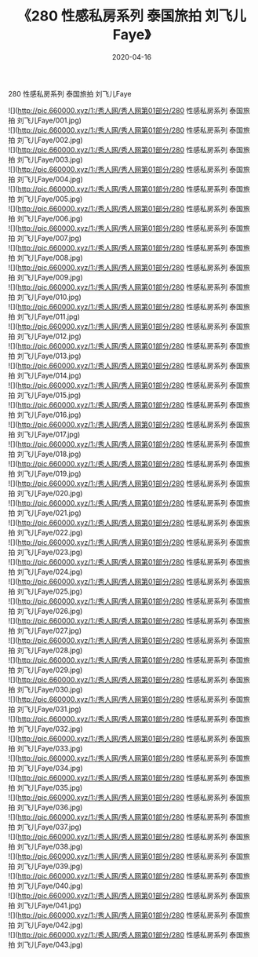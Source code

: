 ﻿---
layout: post
title:  《280 性感私房系列 泰国旅拍 刘飞儿Faye》
date:   2020-04-16
img: http://pic.660000.xyz/1:/秀人网/秀人网第01部分/280 性感私房系列 泰国旅拍 刘飞儿Faye/000.jpg
categories: [美女, 清纯, 唯美]
---

280 性感私房系列 泰国旅拍 刘飞儿Faye

  ![](http://pic.660000.xyz/1:/秀人网/秀人网第01部分/280 性感私房系列 泰国旅拍 刘飞儿Faye/001.jpg) <br> ![](http://pic.660000.xyz/1:/秀人网/秀人网第01部分/280 性感私房系列 泰国旅拍 刘飞儿Faye/002.jpg) <br> ![](http://pic.660000.xyz/1:/秀人网/秀人网第01部分/280 性感私房系列 泰国旅拍 刘飞儿Faye/003.jpg) <br> ![](http://pic.660000.xyz/1:/秀人网/秀人网第01部分/280 性感私房系列 泰国旅拍 刘飞儿Faye/004.jpg) <br> ![](http://pic.660000.xyz/1:/秀人网/秀人网第01部分/280 性感私房系列 泰国旅拍 刘飞儿Faye/005.jpg) <br> ![](http://pic.660000.xyz/1:/秀人网/秀人网第01部分/280 性感私房系列 泰国旅拍 刘飞儿Faye/006.jpg) <br> ![](http://pic.660000.xyz/1:/秀人网/秀人网第01部分/280 性感私房系列 泰国旅拍 刘飞儿Faye/007.jpg) <br> ![](http://pic.660000.xyz/1:/秀人网/秀人网第01部分/280 性感私房系列 泰国旅拍 刘飞儿Faye/008.jpg) <br> ![](http://pic.660000.xyz/1:/秀人网/秀人网第01部分/280 性感私房系列 泰国旅拍 刘飞儿Faye/009.jpg) <br> ![](http://pic.660000.xyz/1:/秀人网/秀人网第01部分/280 性感私房系列 泰国旅拍 刘飞儿Faye/010.jpg) <br> ![](http://pic.660000.xyz/1:/秀人网/秀人网第01部分/280 性感私房系列 泰国旅拍 刘飞儿Faye/011.jpg) <br> ![](http://pic.660000.xyz/1:/秀人网/秀人网第01部分/280 性感私房系列 泰国旅拍 刘飞儿Faye/012.jpg) <br> ![](http://pic.660000.xyz/1:/秀人网/秀人网第01部分/280 性感私房系列 泰国旅拍 刘飞儿Faye/013.jpg) <br> ![](http://pic.660000.xyz/1:/秀人网/秀人网第01部分/280 性感私房系列 泰国旅拍 刘飞儿Faye/014.jpg) <br> ![](http://pic.660000.xyz/1:/秀人网/秀人网第01部分/280 性感私房系列 泰国旅拍 刘飞儿Faye/015.jpg) <br> ![](http://pic.660000.xyz/1:/秀人网/秀人网第01部分/280 性感私房系列 泰国旅拍 刘飞儿Faye/016.jpg) <br> ![](http://pic.660000.xyz/1:/秀人网/秀人网第01部分/280 性感私房系列 泰国旅拍 刘飞儿Faye/017.jpg) <br> ![](http://pic.660000.xyz/1:/秀人网/秀人网第01部分/280 性感私房系列 泰国旅拍 刘飞儿Faye/018.jpg) <br> ![](http://pic.660000.xyz/1:/秀人网/秀人网第01部分/280 性感私房系列 泰国旅拍 刘飞儿Faye/019.jpg) <br> ![](http://pic.660000.xyz/1:/秀人网/秀人网第01部分/280 性感私房系列 泰国旅拍 刘飞儿Faye/020.jpg) <br> ![](http://pic.660000.xyz/1:/秀人网/秀人网第01部分/280 性感私房系列 泰国旅拍 刘飞儿Faye/021.jpg) <br> ![](http://pic.660000.xyz/1:/秀人网/秀人网第01部分/280 性感私房系列 泰国旅拍 刘飞儿Faye/022.jpg) <br> ![](http://pic.660000.xyz/1:/秀人网/秀人网第01部分/280 性感私房系列 泰国旅拍 刘飞儿Faye/023.jpg) <br> ![](http://pic.660000.xyz/1:/秀人网/秀人网第01部分/280 性感私房系列 泰国旅拍 刘飞儿Faye/024.jpg) <br> ![](http://pic.660000.xyz/1:/秀人网/秀人网第01部分/280 性感私房系列 泰国旅拍 刘飞儿Faye/025.jpg) <br> ![](http://pic.660000.xyz/1:/秀人网/秀人网第01部分/280 性感私房系列 泰国旅拍 刘飞儿Faye/026.jpg) <br> ![](http://pic.660000.xyz/1:/秀人网/秀人网第01部分/280 性感私房系列 泰国旅拍 刘飞儿Faye/027.jpg) <br> ![](http://pic.660000.xyz/1:/秀人网/秀人网第01部分/280 性感私房系列 泰国旅拍 刘飞儿Faye/028.jpg) <br> ![](http://pic.660000.xyz/1:/秀人网/秀人网第01部分/280 性感私房系列 泰国旅拍 刘飞儿Faye/029.jpg) <br> ![](http://pic.660000.xyz/1:/秀人网/秀人网第01部分/280 性感私房系列 泰国旅拍 刘飞儿Faye/030.jpg) <br> ![](http://pic.660000.xyz/1:/秀人网/秀人网第01部分/280 性感私房系列 泰国旅拍 刘飞儿Faye/031.jpg) <br> ![](http://pic.660000.xyz/1:/秀人网/秀人网第01部分/280 性感私房系列 泰国旅拍 刘飞儿Faye/032.jpg) <br> ![](http://pic.660000.xyz/1:/秀人网/秀人网第01部分/280 性感私房系列 泰国旅拍 刘飞儿Faye/033.jpg) <br> ![](http://pic.660000.xyz/1:/秀人网/秀人网第01部分/280 性感私房系列 泰国旅拍 刘飞儿Faye/034.jpg) <br> ![](http://pic.660000.xyz/1:/秀人网/秀人网第01部分/280 性感私房系列 泰国旅拍 刘飞儿Faye/035.jpg) <br> ![](http://pic.660000.xyz/1:/秀人网/秀人网第01部分/280 性感私房系列 泰国旅拍 刘飞儿Faye/036.jpg) <br> ![](http://pic.660000.xyz/1:/秀人网/秀人网第01部分/280 性感私房系列 泰国旅拍 刘飞儿Faye/037.jpg) <br> ![](http://pic.660000.xyz/1:/秀人网/秀人网第01部分/280 性感私房系列 泰国旅拍 刘飞儿Faye/038.jpg) <br> ![](http://pic.660000.xyz/1:/秀人网/秀人网第01部分/280 性感私房系列 泰国旅拍 刘飞儿Faye/039.jpg) <br> ![](http://pic.660000.xyz/1:/秀人网/秀人网第01部分/280 性感私房系列 泰国旅拍 刘飞儿Faye/040.jpg) <br> ![](http://pic.660000.xyz/1:/秀人网/秀人网第01部分/280 性感私房系列 泰国旅拍 刘飞儿Faye/041.jpg) <br> ![](http://pic.660000.xyz/1:/秀人网/秀人网第01部分/280 性感私房系列 泰国旅拍 刘飞儿Faye/042.jpg) <br> ![](http://pic.660000.xyz/1:/秀人网/秀人网第01部分/280 性感私房系列 泰国旅拍 刘飞儿Faye/043.jpg) <br>